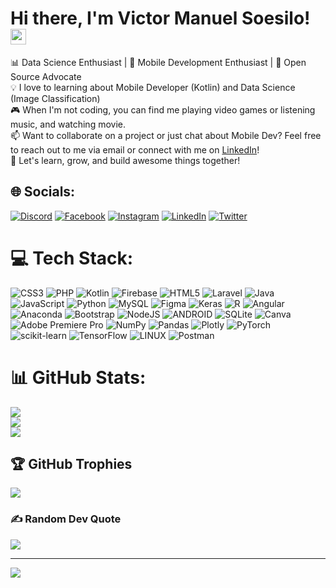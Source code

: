 # Hi there, I'm Victor Manuel Soesilo!<img src="https://media.giphy.com/media/hvRJCLFzcasrR4ia7z/giphy.gif" width="25px" height="25px"><br>
📊 Data Science Enthusiast | 📱 Mobile Development Enthusiast | 🚀 Open Source Advocate<br>💡 I love to learning about Mobile Developer (Kotlin) and Data Science (Image Classification)<br>🎮 When I'm not coding, you can find me playing video games or listening music, and watching movie.<br>📫 Want to collaborate on a project or just chat about Mobile Dev? Feel free to reach out to me via email or connect with me on [LinkedIn](https://www.linkedin.com/in/victor-manuel-soesilo-7915721b5/)!<br>🚀 Let's learn, grow, and build awesome things together!


## 🌐 Socials:
[![Discord](https://img.shields.io/badge/Discord-%237289DA.svg?logo=discord&logoColor=white)](https://discord.gg/317725744820256768) [![Facebook](https://img.shields.io/badge/Facebook-%231877F2.svg?logo=Facebook&logoColor=white)](https://facebook.com/livan.soesilo) [![Instagram](https://img.shields.io/badge/Instagram-%23E4405F.svg?logo=Instagram&logoColor=white)](https://instagram.com/victor_livan) [![LinkedIn](https://img.shields.io/badge/LinkedIn-%230077B5.svg?logo=linkedin&logoColor=white)](https://www.linkedin.com/in/victor-manuel-soesilo-7915721b5/) [![Twitter](https://img.shields.io/badge/Twitter-%231DA1F2.svg?logo=Twitter&logoColor=white)](https://twitter.com/Victor_Man01)

# 💻 Tech Stack:
![CSS3](https://img.shields.io/badge/css3-%231572B6.svg?style=flat&logo=css3&logoColor=white) ![PHP](https://img.shields.io/badge/php-%23777BB4.svg?style=flat&logo=php&logoColor=white) ![Kotlin](https://img.shields.io/badge/kotlin-%230095D5.svg?style=flat&logo=kotlin&logoColor=white) ![Firebase](https://img.shields.io/badge/firebase-%23039BE5.svg?style=flat&logo=firebase) ![HTML5](https://img.shields.io/badge/html5-%23E34F26.svg?style=flat&logo=html5&logoColor=white) ![Laravel](https://img.shields.io/badge/laravel-%23FF2D20.svg?style=flat&logo=laravel&logoColor=white) ![Java](https://img.shields.io/badge/java-%23ED8B00.svg?style=flat&logo=java&logoColor=white) ![JavaScript](https://img.shields.io/badge/javascript-%23323330.svg?style=flat&logo=javascript&logoColor=%23F7DF1E) ![Python](https://img.shields.io/badge/python-3670A0?style=flat&logo=python&logoColor=ffdd54) ![MySQL](https://img.shields.io/badge/mysql-%2300f.svg?style=flat&logo=mysql&logoColor=white) 	![Figma](https://img.shields.io/badge/figma-%23F24E1E.svg?style=flat&logo=figma&logoColor=white) ![Keras](https://img.shields.io/badge/Keras-%23D00000.svg?style=flat&logo=Keras&logoColor=white) ![R](https://img.shields.io/badge/r-%23276DC3.svg?style=flat&logo=r&logoColor=white) ![Angular](https://img.shields.io/badge/angular-%23DD0031.svg?style=flat&logo=angular&logoColor=white) ![Anaconda](https://img.shields.io/badge/Anaconda-%2344A833.svg?style=flat&logo=anaconda&logoColor=white) ![Bootstrap](https://img.shields.io/badge/bootstrap-%23563D7C.svg?style=flat&logo=bootstrap&logoColor=white) ![NodeJS](https://img.shields.io/badge/node.js-6DA55F?style=flat&logo=node.js&logoColor=white) ![ANDROID](https://img.shields.io/badge/android-%2320232a.svg?style=flat&logo=android&logoColor=%a4c639) ![SQLite](https://img.shields.io/badge/sqlite-%2307405e.svg?style=flat&logo=sqlite&logoColor=white) ![Canva](https://img.shields.io/badge/Canva-%2300C4CC.svg?style=flat&logo=Canva&logoColor=white) ![Adobe Premiere Pro](https://img.shields.io/badge/Adobe%20Premiere%20Pro-9999FF.svg?style=flat&logo=Adobe%20Premiere%20Pro&logoColor=white) ![NumPy](https://img.shields.io/badge/numpy-%23013243.svg?style=flat&logo=numpy&logoColor=white) ![Pandas](https://img.shields.io/badge/pandas-%23150458.svg?style=flat&logo=pandas&logoColor=white) ![Plotly](https://img.shields.io/badge/Plotly-%233F4F75.svg?style=flat&logo=plotly&logoColor=white) ![PyTorch](https://img.shields.io/badge/PyTorch-%23EE4C2C.svg?style=flat&logo=PyTorch&logoColor=white) ![scikit-learn](https://img.shields.io/badge/scikit--learn-%23F7931E.svg?style=flat&logo=scikit-learn&logoColor=white) ![TensorFlow](https://img.shields.io/badge/TensorFlow-%23FF6F00.svg?style=flat&logo=TensorFlow&logoColor=white) ![LINUX](https://img.shields.io/badge/Linux-FCC624?style=flat&logo=linux&logoColor=black) ![Postman](https://img.shields.io/badge/Postman-FF6C37?style=flat&logo=postman&logoColor=white)
# 📊 GitHub Stats:
![](https://github-readme-stats.vercel.app/api?username=victorman01&theme=synthwave&hide_border=false&include_all_commits=false&count_private=false)<br/>
![](https://github-readme-streak-stats.herokuapp.com/?user=victorman01&theme=synthwave&hide_border=false)<br/>
![](https://github-readme-stats.vercel.app/api/top-langs/?username=victorman01&theme=synthwave&hide_border=false&include_all_commits=false&count_private=false&layout=compact)

## 🏆 GitHub Trophies
![](https://github-profile-trophy.vercel.app/?username=victorman01&theme=radical&no-frame=false&no-bg=false&margin-w=4)

### ✍️ Random Dev Quote
![](https://quotes-github-readme.vercel.app/api?type=horizontal&theme=radical)

---
[![](https://visitcount.itsvg.in/api?id=victorman01&icon=0&color=5)](https://visitcount.itsvg.in)

<!-- Proudly created with GPRM ( https://gprm.itsvg.in ) -->
